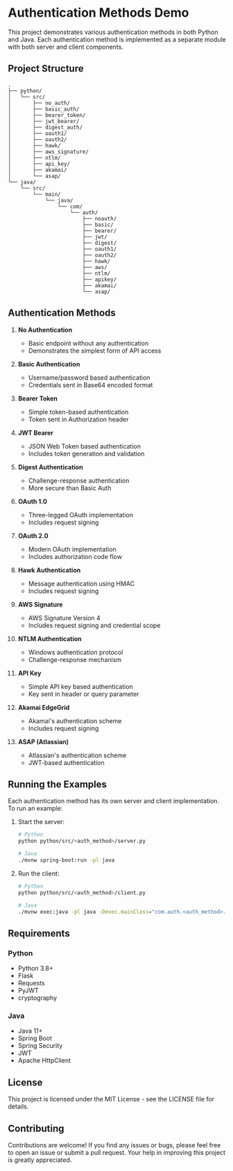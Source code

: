 # Authentication Methods Demo

This project demonstrates various authentication methods in both Python and Java. Each authentication method is implemented as a separate module with both server and client components.

## Project Structure

```
.
├── python/
│   └── src/
│       ├── no_auth/
│       ├── basic_auth/
│       ├── bearer_token/
│       ├── jwt_bearer/
│       ├── digest_auth/
│       ├── oauth1/
│       ├── oauth2/
│       ├── hawk/
│       ├── aws_signature/
│       ├── ntlm/
│       ├── api_key/
│       ├── akamai/
│       └── asap/
└── java/
    └── src/
        └── main/
            └── java/
                └── com/
                    └── auth/
                        ├── noauth/
                        ├── basic/
                        ├── bearer/
                        ├── jwt/
                        ├── digest/
                        ├── oauth1/
                        ├── oauth2/
                        ├── hawk/
                        ├── aws/
                        ├── ntlm/
                        ├── apikey/
                        ├── akamai/
                        └── asap/
```

## Authentication Methods

1. **No Authentication**
   - Basic endpoint without any authentication
   - Demonstrates the simplest form of API access

2. **Basic Authentication**
   - Username/password based authentication
   - Credentials sent in Base64 encoded format

3. **Bearer Token**
   - Simple token-based authentication
   - Token sent in Authorization header

4. **JWT Bearer**
   - JSON Web Token based authentication
   - Includes token generation and validation

5. **Digest Authentication**
   - Challenge-response authentication
   - More secure than Basic Auth

6. **OAuth 1.0**
   - Three-legged OAuth implementation
   - Includes request signing

7. **OAuth 2.0**
   - Modern OAuth implementation
   - Includes authorization code flow

8. **Hawk Authentication**
   - Message authentication using HMAC
   - Includes request signing

9. **AWS Signature**
   - AWS Signature Version 4
   - Includes request signing and credential scope

10. **NTLM Authentication**
    - Windows authentication protocol
    - Challenge-response mechanism

11. **API Key**
    - Simple API key based authentication
    - Key sent in header or query parameter

12. **Akamai EdgeGrid**
    - Akamai's authentication scheme
    - Includes request signing

13. **ASAP (Atlassian)**
    - Atlassian's authentication scheme
    - JWT-based authentication

## Running the Examples

Each authentication method has its own server and client implementation. To run an example:

1. Start the server:
   ```bash
   # Python
   python python/src/<auth_method>/server.py

   # Java
   ./mvnw spring-boot:run -pl java
   ```

2. Run the client:
   ```bash
   # Python
   python python/src/<auth_method>/client.py

   # Java
   ./mvnw exec:java -pl java -Dexec.mainClass="com.auth.<auth_method>.<AuthMethod>Client"
   ```

## Requirements

### Python
- Python 3.8+
- Flask
- Requests
- PyJWT
- cryptography

### Java
- Java 11+
- Spring Boot
- Spring Security
- JWT
- Apache HttpClient

## License

This project is licensed under the MIT License - see the LICENSE file for details.

## Contributing

Contributions are welcome! If you find any issues or bugs, please feel free to open an issue or submit a pull request. Your help in improving this project is greatly appreciated.
